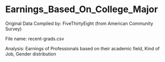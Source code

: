 # Earnings_Based_On_College_Major

Original Data Compiled by: FiveThirtyEight (from American Community Survey)

File name: recent-grads.csv

Analysis: Earnings of Professionals based on their academic field, Kind of Job, Gender distribution
